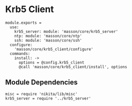
# Krb5 Client

    module.exports =
      use:
        krb5_server: module: 'masson/core/krb5_server'
        ntp: module: 'masson/core/ntp'
        ssh: module: 'masson/core/ssh'
      configure:
        'masson/core/krb5_client/configure'
      commands:
        install: ->
          options = @config.krb5_client
          @call 'masson/core/krb5_client/install', options

## Module Dependencies

    misc = require 'nikita/lib/misc'
    krb5_server = require '../krb5_server'
